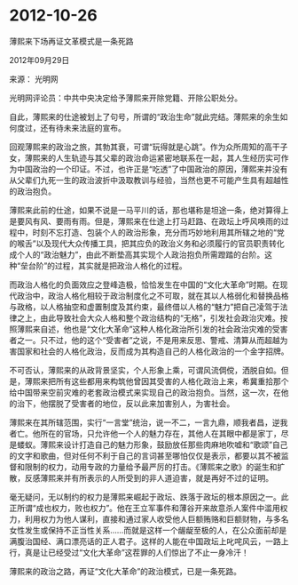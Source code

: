 # 2012-10-26

薄熙来下场再证文革模式是一条死路

2012年09月29日 

来源： 光明网

光明网评论员：中共中央决定给予薄熙来开除党籍、开除公职处分。

自此，薄熙来的仕途被划上了句号，所谓的“政治生命”就此完结。薄熙来的余生如何度过，还有待未来法庭的宣布。

回观薄熙来的政治之旅，其勃其衰，可谓“玩得就是心跳”。作为众所周知的高干子女，薄熙来的人生轨迹与其父辈的政治命运紧密地联系在一起，其人生经历实可作为中国政治的一个印证。不过，也许正是“吃透”了中国政治的原因，薄熙来并没有从父辈们九死一生的政治波折中汲取教训与经验，当然也更不可能产生具有超越性的政治抱负。

薄熙来此前的仕途，如果不说是一马平川的话，那也堪称是坦途一条，绝对算得上是要风有风、要雨有雨。但是，薄熙来在仕途上打马赶路、在政坛上呼风唤雨的过程中，时刻不忘打造、包装个人的政治形象，充分而巧妙地利用其所辖之地的“党的喉舌”以及现代大众传播工具，把其应负的政治义务和必须履行的官员职责转化成个人的“政治魅力”，由此不断垫高其实现个人政治抱负所需蹬踏的台阶。这种“垒台阶”的过程，其实就是把政治人格化的过程。

而政治人格化的负面效应之登峰造极，恰恰发生在中国的“文化大革命”时期。在现代政治中，政治人格化相较于政治制度化之不可取，就在其以人格弱化和替换品格与政格，以人格抽空和虚置制度及其约束，最终借以人格的“魅力”把自己凌驾于法律之上，由此导致社会大众人格和整个政治结构的“无格”，引发社会政治灾难。按照薄熙来自述，他也是“文化大革命”这种人格化政治所引发的社会政治灾难的受害者之一。只不过，他的这个“受害者”之说，不是用来反思、警戒、清算从而超越为害国家和社会的人格化政治，反而成为其构造自己的人格化政治的一个金字招牌。

不可否认，薄熙来的从政背景坚实，个人形象上乘，可谓风流倜傥，洒脱自如。但是，薄熙来把所有这些都用来构筑他曾因其受害的人格化政治上来，希冀重拾那个给中国带来空前灾难的老套政治模式来实现自己的政治抱负。当然，这一次，在他的治下，他摆脱了受害者的地位，反以此来加害别人，为害社会。

薄熙来在其所辖范围，实行“一言堂”统治，说一不二，一言九鼎，顺我者昌，逆我者亡。他所在的官场，只允许他一个人的魅力存在，其他人在其眼中都是家丁，尽是蝼蚁。薄熙来设计打造自己的魅力形象，鼓励放任那些肉麻地吹嘘和“歌颂”自己的文字和歌曲，但对任何不利于自己的言词甚至哪怕仅仅是表示，都要以其不被监督和限制的权力，动用专政的力量给予最严厉的打击。《薄熙来之歌》的诞生和扩散，反感薄熙来并有所表示的人所受到的非人道迫害，就是再好不过的证明。

毫无疑问，无以制约的权力是薄熙来崛起于政坛、跌落于政坛的根本原因之一。此正所谓“成也权力，败也权力”。他在王立军事件和薄谷开来故意杀人案件中滥用权力，利用权力为他人谋利，直接和通过家人收受他人巨额贿赂和巨额财物，与多名女性发生或保持不正当性关系……而就是这样一个龌龊至极的人，在公众面前却是满腹治国经、满口漂亮话的正人君子。这样的人能在中国政坛上叱咤风云，一路上行，真是让已经受过“文化大革命”这茬罪的人们惊出了不止一身冷汗！

薄熙来的政治之路，再证“文化大革命”的政治模式，已是一条死路。
